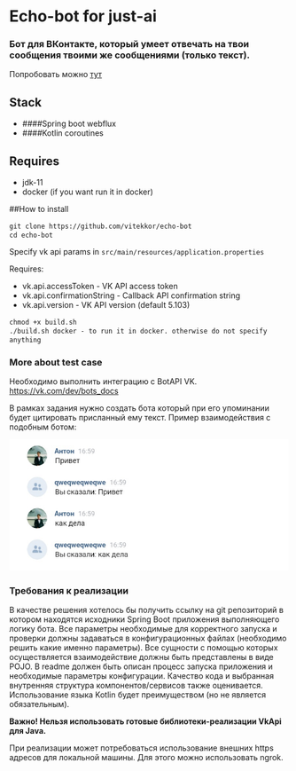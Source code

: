 # Echo-bot for just-ai

### Бот для ВКонтакте, который умеет отвечать на твои сообщения твоими же сообщениями (только текст).

Попробовать можно [тут](https://vk.me/echo_bot_justai)

## Stack
* ####Spring boot webflux
* ####Kotlin coroutines

## Requires

* jdk-11
* docker (if you want run it in docker)

##How to install

```
git clone https://github.com/vitekkor/echo-bot
cd echo-bot
```
Specify vk api params in `src/main/resources/application.properties`

Requires: 
* vk.api.accessToken - VK API access token
* vk.api.confirmationString - Callback API confirmation string
* vk.api.version - VK API version (default 5.103) 

```
chmod +x build.sh
./build.sh docker - to run it in docker. otherwise do not specify anything
```

### More about test case

Необходимо выполнить интеграцию с BotAPI VK. https://vk.com/dev/bots_docs

В рамках задания нужно создать бота который при его упоминании будет цитировать присланный ему текст. Пример взаимодействия с подобным ботом:

![example](example.jpg)


### Требования к реализации
В качестве решения хотелось бы получить ссылку на git репозиторий в котором находятся исходники Spring Boot приложения выполняющего логику бота.
Все параметры необходимые для корректного запуска и проверки должны задаваться в конфигурационных файлах (необходимо решить какие именно параметры).
Все сущности с помощью которых осуществляется взаимодействие должны быть представлены в виде POJO.
В readme должен быть описан процесс запуска приложения и необходимые параметры конфигурации.
Качество кода и выбранная внутренняя структура компонентов/сервисов также оценивается.
Использование языка Kotlin будет преимуществом (но не является обязательным).

**Важно! Нельзя использовать готовые библиотеки-реализации VkApi для Java.**

При реализации может потребоваться использование внешних https адресов для локальной машины. Для этого можно использовать ngrok.
